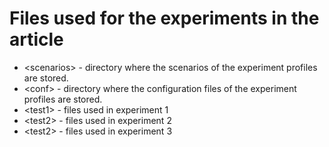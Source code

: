 # Files used for the experiments in the article
- \<scenarios> - directory where the scenarios of the experiment profiles are stored.
- \<conf> - directory where the configuration files of the experiment profiles are stored.
- \<test1> - files used in experiment 1
- \<test2> - files used in experiment 2
- \<test2> - files used in experiment 3
